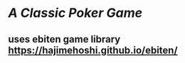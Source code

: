 ***A Classic Poker Game***
==========================
**uses ebiten game library**  
<https://hajimehoshi.github.io/ebiten/>  
---------------------------------------
